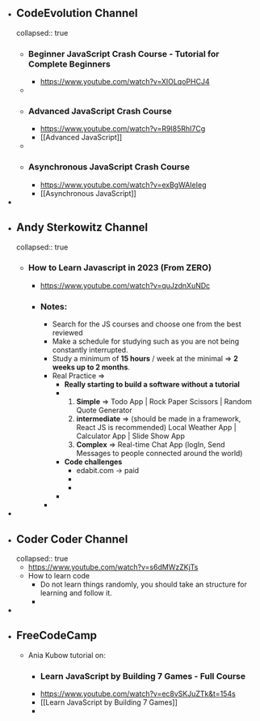 - ## CodeEvolution Channel
  collapsed:: true
	- ### Beginner JavaScript Crash Course - Tutorial for Complete Beginners
		- https://www.youtube.com/watch?v=XIOLqoPHCJ4
	-
	- ### Advanced JavaScript Crash Course
		- https://www.youtube.com/watch?v=R9I85RhI7Cg
		- [[Advanced JavaScript]]
	-
	- ### Asynchronous JavaScript Crash Course
		- https://www.youtube.com/watch?v=exBgWAIeIeg
		- [[Asynchronous JavaScript]]
-
- ## Andy Sterkowitz Channel
  collapsed:: true
	- ### How to Learn Javascript in 2023 (From ZERO)
		- https://www.youtube.com/watch?v=quJzdnXuNDc
		- ### Notes:
			- Search for the JS courses and choose one from the best reviewed
			- Make a schedule for studying such as you are not being constantly interrupted.
			- Study a minimum of **15 hours** / week at the minimal => **2 weeks up to 2 months**.
			- Real Practice =>
				- **Really starting to build a software without a tutorial**
				- 1. **Simple** => Todo App | Rock Paper Scissors | Random Quote Generator  
				  3.  **intermediate** => (should be made in a framework, React JS is recommended) Local Weather App | Calculator App | Slide Show App
				  4. **Complex** => Real-time Chat App (logIn, Send Messages to people connected around the world)
				- **Code challenges**
					- edabit.com -> paid
					-
					-
				-
			-
-
- ## Coder Coder Channel
  collapsed:: true
	- https://www.youtube.com/watch?v=s6dMWzZKjTs
	- How to learn code
		- Do not learn things randomly, you should take an structure for learning and follow it.
		-
-
- ## FreeCodeCamp
	- Ania Kubow tutorial on:
		- ### Learn JavaScript by Building 7 Games - Full Course
		- https://www.youtube.com/watch?v=ec8vSKJuZTk&t=154s
		- [[Learn JavaScript by Building 7 Games]]
		-